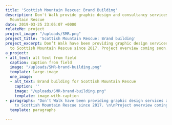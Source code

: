```yaml
---
title: 'Scottish Mountain Rescue: Brand Building'
description: Don't Walk provide graphic design and consultancy services to Scottish
  Mountain Rescue
date: 2019-03-25 23:05:07 +0000
relateMe: project
project_image: "/uploads/SMR.png"
project_title: 'Scottish Mountain Rescue: Brand building'
project_excerpt: Don’t Walk have been providing graphic design services and consultancy
  to Scottish Mountain Rescue since 2017. Project overview coming soon.
a_project:
- alt_text: alt text from field
  caption: caption from field
  image: "/uploads/SMR-brand-building.png"
  template: large-image
  one_image:
  - alt_text: Brand building for Scottish Mountain Rescue
    caption: ''
    image: "/uploads/SMR-brand-building.png"
    template: image-with-caption
- paragraphs: "Don’t Walk have been providing graphic design services and consultancy
    to Scottish Mountain Rescue since 2017. \n\nProject overview coming soon…"
  template: paragraphs

---
```

